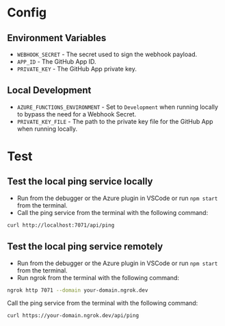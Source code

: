 
# Config
## Environment Variables
- `WEBHOOK_SECRET` - The secret used to sign the webhook payload.
- `APP_ID` - The GitHub App ID.
- `PRIVATE_KEY` - The GitHub App private key.

## Local Development
- `AZURE_FUNCTIONS_ENVIRONMENT` - Set to `Development` when running locally to bypass the need for a Webhook Secret.
- `PRIVATE_KEY_FILE` - The path to the private key file for the GitHub App when running locally.

# Test
## Test the local ping service locally
- Run from the debugger or the Azure plugin in VSCode or run `npm start` from the terminal.
- Call the ping service from the terminal with the following command:
```bash
curl http://localhost:7071/api/ping
```

## Test the local ping service remotely
- Run from the debugger or the Azure plugin in VSCode or run `npm start` from the terminal.
- Run ngrok from the terminal with the following command:
```bash
ngrok http 7071 --domain your-domain.ngrok.dev
```
Call the ping service from the terminal with the following command:
```bash
curl https://your-domain.ngrok.dev/api/ping
```


